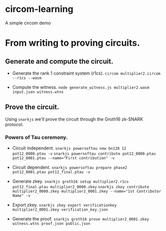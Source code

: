# circom-learning
A simple circom demo

# From writing to proving circuits.

## Generate and compute the circuit.
- Generate the rank 1 constraint system (r1cs).
	`circom multiplier2.circom --r1cs --wasm`

- Compute the witness.
	`node generate_witness.js multiplier2.wasm input.json witness.wtns`

## Prove the circuit.

Using `snarkjs` we'll prove the circuit through the Groth16 zk-SNARK protocol.

### Powers of Tau ceremony.
- Circuit independent.
	`snarkjs powersoftau new bn128 12 pot12_0000.ptau -v`
	`snarkjs powersoftau contribute pot12_0000.ptau pot12_0001.ptau --name="First contribution" -v`

- Circuit dependent.
	`snarkjs powersoftau prepare phase2 pot12_0001.ptau pot12_final.ptau -v`

- Generate zkey.
	`snarkjs groth16 setup multiplier2.r1cs pot12_final.ptau multiplier2_0000.zkey`
	`snarkjs zkey contribute multiplier2_0000.zkey multiplier2_0001.zkey --name="1st Contributor Name" -v`

- Export zkey.
	`snarkjs zkey export verificationkey multiplier2_0001.zkey verification_key.json`

- Generate the proof.
	`snarkjs groth16 prove multiplier2_0001.zkey witness.wtns proof.json public.json`
